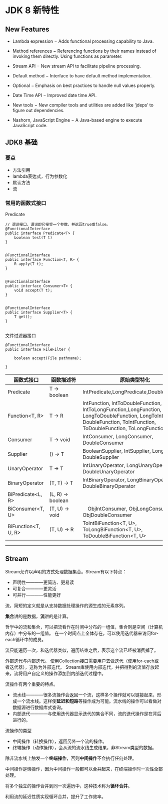 # JDK 8 新特性

## New Features

- Lambda expression − Adds functional processing capability to Java.

- Method references − Referencing functions by their names instead of invoking them directly. Using functions as parameter.

- Stream API − New stream API to facilitate pipeline processing.

- Default method − Interface to have default method implementation.

- Optional − Emphasis on best practices to handle null values properly.

- Date Time API − Improved date time API.

- New tools − New compiler tools and utilities are added like ‘jdeps’ to figure out dependencies.

- Nashorn, JavaScript Engine − A Java-based engine to execute JavaScript code.


## JDK8 基础

### 要点
- 方法引用
- lambda表达式，行为参数化
- 默认方法
- 流


### 常用的函数式接口

Predicate

```
// 谓词接口，谓词即它接受一个参数，并返回true或false。 
@FunctionalInterface
public interface Predicate<T> {
    boolean test(T t)
}


@FunctionalInterface
public interface Function<T, R> {
    R apply(T t);
}


@FunctionalInterface
public interface Consumer<T> {
    void accept(T t);
}


@FunctionalInterface
public interface Supplier<T> {
    T get();
}


```

文件过滤器接口
```
@FunctionalInterface
public interface FileFilter {

    boolean accept(File pathname);
    
}
```


| 函数式接口              | 函数描述符            | 原始类型特化 |
|-----------------------|---------------------|------------|
| Predicate<T>          | T -> boolean        |  IntPredicate,LongPredicate,DoublePredicate |
| Function<T, R>        | T -> R              |  IntFunction<R>, IntToDoubleFunction, IntToLongFunction,LongFunction<R>, LongToDoubleFunction, LongToIntFunction, DoubleFunction<R>, ToIntFunction<T>, ToDoubleFunction<T>, ToLongFunction<T> |
| Consumer<T>　 　　　　  | T -> void           |  IntConsumer, LongConsumer, DoubleConsumer  |
| Supplier<T>           | () -> T             |  BooleanSupplier, IntSupplier, LongSuppier, DoubleSupplier |
| UnaryOperator<T>      | T -> T              |  IntUnaryOperator, LongUnaryOperator, DoubleUnaryOperator |
| BinaryOperator<T>     | (T, T) -> T         |   IntBinaryOperator, LongBinaryOperator, DoubleBinaryOperator |
| BiPredicate<L, R>     | (L, R) -> boolean   | 　　|
| BiConsumer<T, U>      | (T, U) -> void      | 　ObjIntConsumer<T>, ObjLongConsumer<T>, ObjDoubleConsumer<T> |
| BiFunction<T, U, R>   | (T, U) -> R　　　　　 |  ToIntBiFunction<T, U>, ToLongBiFunction<T, U>, ToDoubleBiFunction<T, U> |


---


## Stream

Stream允许以声明的方式处理数据集合。Stream有以下特点：
- 声明性————更简洁、更易读
- 可复合————更灵活
- 可并行————性能更好

流，简短的定义就是从支持数据处理操作的源生成的元素序列。

**集合**讲的是数据，**流**讲的是计算。

哲学中的流和集合，可以把流看作在时间中分布的一组值，集合则是空间（计算机内存）中分布的一组值。
在一个时间点上全体存在，可以使用迭代器来访问for-each循环中的成员。

流只能遍历一次，和迭代器类似，遍历结束之后，表示这个流已经被消费掉了。

外部迭代与内部迭代。
使用Collection接口需要用户去做迭代（使用for-each或者迭代器），这称为外部迭代。
Stream库使用内部迭代，并把得到的流值存放起来，流将用户自定义的操作添加到内部迭代过程中。

流操作有两个重要的特点。
- 流水线————很多流操作会返回一个流，这样多个操作就可以链接起来，形成一个流水线。这样使**延迟和短路**等操作成为可能。流水线的操作可以看做对数据源进行数据库式查询。
- 内部迭代————与使用迭代器显示迭代的集合不同，流的迭代操作是在背后进行的。


流操作的类型
- 中间操作（转换操作），返回另外一个流的操作。
- 终端操作（动作操作），会从流的流水线生成结果，非Stream类型的数据。

除非流水线上触发一个**终端操作**，否则**中间操作**不会执行任何处理。

中间操作是懒操作，因为中间操作一般都可以合并起来，在终端操作时一次性全部处理。

将多个独立的操作合并到同一次遍历中，这种技术称为**循环合并**。

利用流的延迟性质实现循环合并，提升了工作效率。



